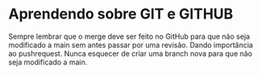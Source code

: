 # Aprendendo sobre GIT e GITHUB

Sempre lembrar que o merge deve ser feito no GitHub para que não seja modificado a main sem antes passar por uma revisão. Dando importância ao pushrequest.
Nunca esquecer de criar uma branch nova para que não seja modificado a main.